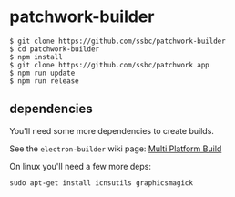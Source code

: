 # patchwork-builder

```shell
$ git clone https://github.com/ssbc/patchwork-builder
$ cd patchwork-builder
$ npm install
$ git clone https://github.com/ssbc/patchwork app
$ npm run update
$ npm run release
```

## dependencies

You'll need some more dependencies to create builds.

See the `electron-builder` wiki page: [Multi Platform Build](https://github.com/electron-userland/electron-builder/wiki/Multi-Platform-Build)

On linux you'll need a few more deps:

```
sudo apt-get install icnsutils graphicsmagick
```

